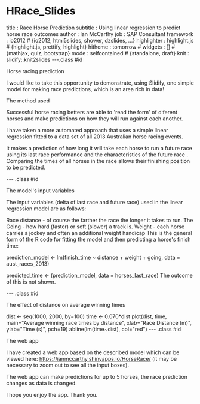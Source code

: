 # HRace_Slides

title : Race Horse Prediction subtitle : Using linear regression to predict horse race outcomes author : Ian McCarthy job : SAP Consultant framework : io2012 # {io2012, html5slides, shower, dzslides, ...} highlighter : highlight.js # {highlight.js, prettify, highlight} hitheme : tomorrow # widgets : [] # {mathjax, quiz, bootstrap} mode : selfcontained # {standalone, draft} knit : slidify::knit2slides ---.class #id

Horse racing prediction

I would like to take this opportunity to demonstrate, using Slidify, one simple model for making race predictions, which is an area rich in data!

The method used

Successful horse racing betters are able to 'read the form' of diferent horses and make predictions on how they will run against each another.

I have taken a more automated approach that uses a simple linear regression fitted to a data set of all 2013 Australian horse racing events.

It makes a prediction of how long it will take each horse to run a future race using its last race performance and the characteristics of the future race . Comparing the times of all horses in the race allows their finishing position to be predicted.

--- .class #id

The model's input variables

The input variables (delta of last race and future race) used in the linear regression model are as follows:

Race distance - of course the farther the race the longer it takes to run.
The Going - how hard (faster) or soft (slower) a track is.
Weight - each horse carries a jockey and often an additional weight handicap
This is the general form of the R code for fitting the model and then predicting a horse's finish time:

prediction_model <- lm(finish_time ~ distance + weight + going, data = aust_races_2013)

predicted_time <- (prediction_model, data = horses_last_race)
The outcome of this is not shown.

--- .class #id

The effect of distance on average winning times

dist <- seq(1000, 2000, by=100)
time <- 0.070*dist
plot(dist, time, main="Average winning race times by distance", 
     xlab="Race Distance (m)", ylab="Time (s)", pch=19)
abline(lm(time~dist), col="red")
--- .class #id

The web app

I have created a web app based on the described model which can be viewed here: https://ianmccarthy.shinyapps.io/HorseRace/ (it may be necessary to zoom out to see all the input boxes).

The web app can make predictions for up to 5 horses, the race prediction changes as data is changed.

I hope you enjoy the app. Thank you.
